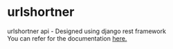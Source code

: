 # urlshortner
urlshortner api - Designed using django rest framework<br>
You can refer for the documentation <a href='https://github.com/vodnalasricharan/urlshortner/blob/main/URL_Shortener.docx'>here.</a>

